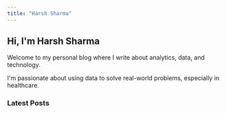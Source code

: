 ```yaml
---
title: "Harsh Sharma"
---
```


## Hi, I'm Harsh Sharma

Welcome to my personal blog where I write about analytics, data, and technology.

I'm passionate about using data to solve real-world problems, especially in healthcare.

### Latest Posts

